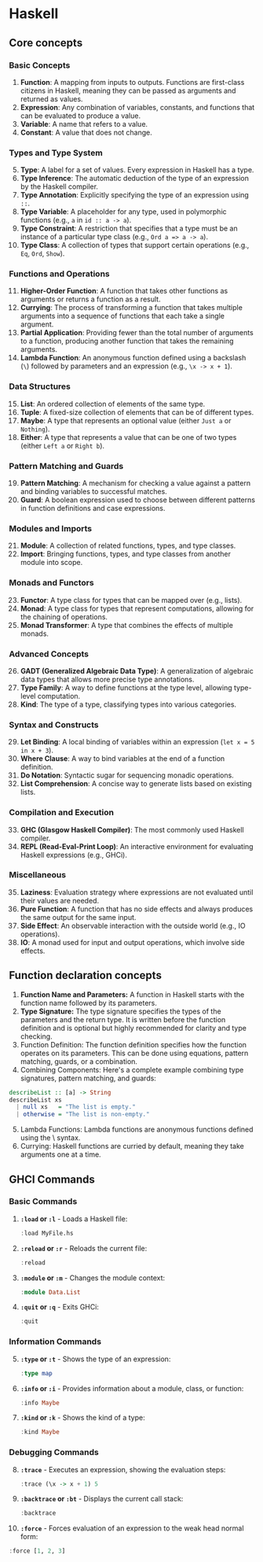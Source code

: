 # Haskell

## Core concepts

### Basic Concepts

1. **Function**: A mapping from inputs to outputs. Functions are first-class citizens in Haskell, meaning they can be passed as arguments and returned as values.
2. **Expression**: Any combination of variables, constants, and functions that can be evaluated to produce a value.
3. **Variable**: A name that refers to a value.
4. **Constant**: A value that does not change.

### Types and Type System

5. **Type**: A label for a set of values. Every expression in Haskell has a type.
6. **Type Inference**: The automatic deduction of the type of an expression by the Haskell compiler.
7. **Type Annotation**: Explicitly specifying the type of an expression using `::`.
8. **Type Variable**: A placeholder for any type, used in polymorphic functions (e.g., `a` in `id :: a -> a`).
9. **Type Constraint**: A restriction that specifies that a type must be an instance of a particular type class (e.g., `Ord a => a -> a`).
10. **Type Class**: A collection of types that support certain operations (e.g., `Eq`, `Ord`, `Show`).

### Functions and Operations

11. **Higher-Order Function**: A function that takes other functions as arguments or returns a function as a result.
12. **Currying**: The process of transforming a function that takes multiple arguments into a sequence of functions that each take a single argument.
13. **Partial Application**: Providing fewer than the total number of arguments to a function, producing another function that takes the remaining arguments.
14. **Lambda Function**: An anonymous function defined using a backslash (`\`) followed by parameters and an expression (e.g., `\x -> x + 1`).

### Data Structures

15. **List**: An ordered collection of elements of the same type.
16. **Tuple**: A fixed-size collection of elements that can be of different types.
17. **Maybe**: A type that represents an optional value (either `Just a` or `Nothing`).
18. **Either**: A type that represents a value that can be one of two types (either `Left a` or `Right b`).

### Pattern Matching and Guards

19. **Pattern Matching**: A mechanism for checking a value against a pattern and binding variables to successful matches.
20. **Guard**: A boolean expression used to choose between different patterns in function definitions and case expressions.

### Modules and Imports

21. **Module**: A collection of related functions, types, and type classes.
22. **Import**: Bringing functions, types, and type classes from another module into scope.

### Monads and Functors

23. **Functor**: A type class for types that can be mapped over (e.g., lists).
24. **Monad**: A type class for types that represent computations, allowing for the chaining of operations.
25. **Monad Transformer**: A type that combines the effects of multiple monads.

### Advanced Concepts

26. **GADT (Generalized Algebraic Data Type)**: A generalization of algebraic data types that allows more precise type annotations.
27. **Type Family**: A way to define functions at the type level, allowing type-level computation.
28. **Kind**: The type of a type, classifying types into various categories.

### Syntax and Constructs

29. **Let Binding**: A local binding of variables within an expression (`let x = 5 in x + 3`).
30. **Where Clause**: A way to bind variables at the end of a function definition.
31. **Do Notation**: Syntactic sugar for sequencing monadic operations.
32. **List Comprehension**: A concise way to generate lists based on existing lists.

### Compilation and Execution

33. **GHC (Glasgow Haskell Compiler)**: The most commonly used Haskell compiler.
34. **REPL (Read-Eval-Print Loop)**: An interactive environment for evaluating Haskell expressions (e.g., GHCi).

### Miscellaneous

35. **Laziness**: Evaluation strategy where expressions are not evaluated until their values are needed.
36. **Pure Function**: A function that has no side effects and always produces the same output for the same input.
37. **Side Effect**: An observable interaction with the outside world (e.g., IO operations).
38. **IO**: A monad used for input and output operations, which involve side effects.

## Function declaration concepts

1. **Function Name and Parameters:**
   A function in Haskell starts with the function name followed by its
   parameters.
2. **Type Signature:**
   The type signature specifies the types of the parameters and the return type.
   It is written before the function definition and is optional but highly
   recommended for clarity and type checking.
3. Function Definition:
   The function definition specifies how the function operates on its
   parameters. This can be done using equations, pattern matching, guards, or a
   combination.
4. Combining Components:
   Here's a complete example combining type signatures, pattern matching, and guards:

```haskell
describeList :: [a] -> String
describeList xs
  | null xs   = "The list is empty."
  | otherwise = "The list is non-empty."
```

5. Lambda Functions:
   Lambda functions are anonymous functions defined using the \ syntax.
6. Currying:
   Haskell functions are curried by default, meaning they take arguments one at a time.


## GHCI Commands

### Basic Commands

1. **`:load` or `:l`** - Loads a Haskell file:
   ```haskell
   :load MyFile.hs
   ```

2. **`:reload` or `:r`** - Reloads the current file:
   ```haskell
   :reload
   ```

3. **`:module` or `:m`** - Changes the module context:
   ```haskell
   :module Data.List
   ```

4. **`:quit` or `:q`** - Exits GHCi:
   ```haskell
   :quit
   ```

### Information Commands

5. **`:type` or `:t`** - Shows the type of an expression:
   ```haskell
   :type map
   ```

6. **`:info` or `:i`** - Provides information about a module, class, or function:
   ```haskell
   :info Maybe
   ```

7. **`:kind` or `:k`** - Shows the kind of a type:
   ```haskell
   :kind Maybe
   ```

### Debugging Commands

8. **`:trace`** - Executes an expression, showing the evaluation steps:
   ```haskell
   :trace (\x -> x + 1) 5
   ```

9. **`:backtrace` or `:bt`** - Displays the current call stack:
   ```haskell
   :backtrace
   ```

10. **`:force`** - Forces evaluation of an expression to the weak head normal form:
   ```haskell
   :force [1, 2, 3]
   ```